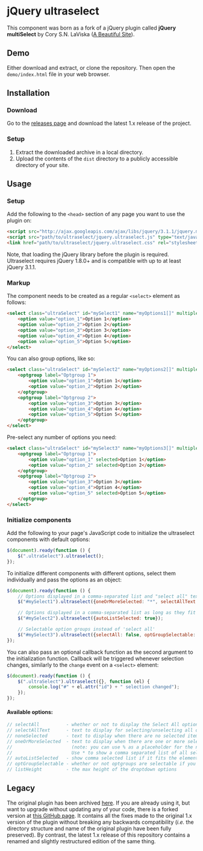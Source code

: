 # jQuery ultraselect

This component was born as a fork of a jQuery plugin called **jQuery multiSelect** by Cory S.N. LaViska ([A Beautiful Site](http://abeautifulsite.net/)).

## Demo

Either download and extract, or clone the repository. Then open the `demo/index.html` file in your web browser.


## Installation

### Download

Go to the [releases page](https://github.com/ultraleettech/ultraselect/releases) and download the latest 1.x release of the project.

### Setup

1. Extract the downloaded archive in a local directory.
2. Upload the contents of the `dist` directory to a publicly accessible directory of your site.


## Usage

### Setup

Add the following to the `<head>` section of any page you want to use the plugin on:

```html
<script src="http://ajax.googleapis.com/ajax/libs/jquery/3.1.1/jquery.min.js" type="text/javascript"></script>
<script src="path/to/ultraselect/jquery.ultraselect.js" type="text/javascript"></script>
<link href="path/to/ultraselect/jquery.ultraselect.css" rel="stylesheet" type="text/css" />
```

Note, that loading the jQuery library before the plugin is required. Ultraselect requires jQuery 1.8.0+ and is compatible with up to at least jQuery 3.1.1.

### Markup

The component needs to be created as a regular `<select>` element as follows:

```html
<select class="ultraSelect" id="mySelect1" name="myOptions1[]" multiple="multiple" size="5">
    <option value="option_1">Option 1</option>
    <option value="option_2">Option 2</option>
    <option value="option_3">Option 3</option>
    <option value="option_4">Option 4</option>
    <option value="option_5">Option 5</option>
</select>
```

You can also group options, like so:

```html
<select class="ultraSelect" id="mySelect2" name="myOptions2[]" multiple="multiple" size="5">
    <optgroup label="Optgroup 1">
        <option value="option_1">Option 1</option>
        <option value="option_2">Option 2</option>
    </optgroup>
    <optgroup label="Optgroup 2">
        <option value="option_3">Option 3</option>
        <option value="option_4">Option 4</option>
        <option value="option_5">Option 5</option>
    </optgroup>
</select>
```

Pre-select any number of options you need:

```html
<select class="ultraSelect" id="mySelect3" name="myOptions3[]" multiple="multiple" size="5">
    <optgroup label="Optgroup 1">
        <option value="option_1" selected>Option 1</option>
        <option value="option_2" selected>Option 2</option>
    </optgroup>
    <optgroup label="Optgroup 2">
        <option value="option_3">Option 3</option>
        <option value="option_4">Option 4</option>
        <option value="option_5" selected>Option 5</option>
    </optgroup>
</select>
```

### Initialize components

Add the following to your page's JavaScript code to initialize the ultraselect components with default options:

```javascript
$(document).ready(function () {
    $(".ultraSelect").ultraselect();
});
```

To initialize different components with different options, select them individually and pass the options as an object:

```javascript
$(document).ready(function () {
    // Options displayed in a comma-separated list and "select all" text changed
    $("#mySelect1").ultraselect({oneOrMoreSelected: "*", selectAllText: "Pick &lsquo;em all!"});

    // Options displayed in a comma-separated list as long as they fit
    $("#mySelect2").ultraselect({autoListSelected: true});

    // Selectable option groups instead of 'select all'
    $("#mySelect3").ultraselect({selectAll: false, optGroupSelectable: true});
});
```

You can also pass an optional callback function as the second argument to the initialization function. Callback will be triggered whenever selection changes, similarly to the `change` event on a `<select>` element:

```javascript
$(document).ready(function () {
    $(".ultraSelect").ultraselect({}, function (el) {
        console.log("#" + el.attr("id") + " selection changed");
    });
});
```

#### Available options:

```javascript
// selectAll          - whether or not to display the Select All option; true/false, default = true
// selectAllText      - text to display for selecting/unselecting all options simultaneously
// noneSelected       - text to display when there are no selected items in the list
// oneOrMoreSelected  - text to display when there are one or more selected items in the list
//                      (note: you can use % as a placeholder for the number of items selected).
//                      Use * to show a comma separated list of all selected; default = "% selected"
// autoListSelected   - show comma selected list if it fits the element, oneOrMoreSelected value otherwise
// optGroupSelectable - whether or not optgroups are selectable if you use them; true/false, default = false
// listHeight         - the max height of the droptdown options
```


## Legacy

The original plugin has been archived [here](http://labs.abeautifulsite.net/archived/jquery-multiSelect/). If you are already using it, but want to upgrade without updating any of your code, there is a forked version at [this GitHub page](https://github.com/ultraleettech/jquery-multiselect). It contains all the fixes made to the original 1.x version of the plugin without breaking any backwards compatibility (_i.e._ the directory structure and name of the original plugin have been fully preserved). By contrast, the latest 1.x release of this repository contains a renamed and slightly restructured edition of the same thing.
